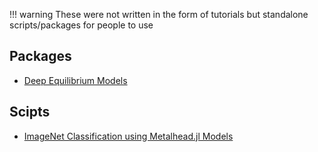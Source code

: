 !!! warning
    These were not written in the form of tutorials but standalone scripts/packages for people to use

## Packages

* [Deep Equilibrium Models](https://github.com/SciML/FastDEQ.jl)

## Scipts

* [ImageNet Classification using Metalhead.jl Models](https://github.com/avik-pal/Lux.jl/tree/main/examples/ImageNet)
